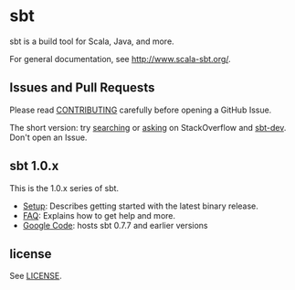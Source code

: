   [Google Code]: http://code.google.com/p/simple-build-tool
  [CONTRIBUTING]: CONTRIBUTING.md
  [Setup]: http://www.scala-sbt.org/release/docs/Getting-Started/Setup
  [FAQ]: http://www.scala-sbt.org/release/docs/Faq.html
  [sbt-dev]: https://groups.google.com/d/forum/sbt-dev
  [searching]: http://stackoverflow.com/tags/sbt
  [asking]: https://stackoverflow.com/questions/ask?tags=sbt
  [LICENSE]: LICENSE

sbt
===

sbt is a build tool for Scala, Java, and more.

For general documentation, see http://www.scala-sbt.org/.

Issues and Pull Requests
------------------------

Please read [CONTRIBUTING] carefully before opening a GitHub Issue.

The short version: try [searching] or [asking] on StackOverflow and [sbt-dev]. Don't open an Issue.

sbt 1.0.x
--------

This is the 1.0.x series of sbt.

 * [Setup]: Describes getting started with the latest binary release.
 * [FAQ]: Explains how to get help and more.
 * [Google Code]: hosts sbt 0.7.7 and earlier versions

license
-------

See [LICENSE].
